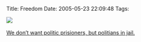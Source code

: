 Title: Freedom
Date: 2005-05-23 22:09:48
Tags: 

<img vspace="0" hspace="0" border="0" src="http://www.damog.net/files/misc/presos.jpg"/><br/><br/><a href="http://www.fzln.org.mx" target="_blank">
We don&#8217;t want politic prisioners, but politians in jail.</a><br/><br/><br/>
